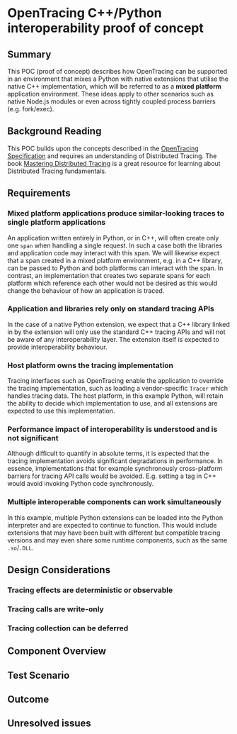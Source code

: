 # OpenTracing C++/Python interoperability proof of concept

## Summary

This POC (proof of concept) describes how OpenTracing can be supported in an environment that mixes a Python with native extensions that utilise the native C++ implementation, which will be referred to as a **mixed platform** application environment. These ideas apply to other scenarios such as native Node.js modules or even across tightly coupled process barriers (e.g. fork/exec).

## Background Reading

This POC builds upon the concepts described in the [OpenTracing Specification](https://opentracing.io/specification/) and requires an understanding of Distributed Tracing. The book [Mastering Distributed Tracing](https://www.oreilly.com/library/view/mastering-distributed-tracing/9781788628464/) is a great resource for learning about Distributed Tracing fundamentals.

## Requirements

### Mixed platform applications produce similar-looking traces to single platform applications

An application written entirely in Python, or in C++, will often create only one `span` when handling a single request. In such a case both the libraries and application code may interact with this span. We will likewise expect that a span created in a mixed platform environment, e.g. in a C++ library, can be passed to Python and both platforms can interact with the span. In contrast, an implementation that creates two separate spans for each platform which reference each other would not be desired as this would change the behaviour of how an application is traced.

### Application and libraries rely only on standard tracing APIs

In the case of a native Python extension, we expect that a C++ library linked in by the extension will only use the standard C++ tracing APIs and will not be aware of any interoperability layer. The extension itself is expected to provide interoperability behaviour.

### Host platform owns the tracing implementation

Tracing interfaces such as OpenTracing enable the application to override the tracing implementation, such as loading a vendor-specific `Tracer` which handles tracing data. The host platform, in this example Python, will retain the ability to decide which implementation to use, and all extensions are expected to use this implementation.

### Performance impact of interoperability is understood and is not significant

Although difficult to quantify in absolute terms, it is expected that the tracing implementation avoids significant degradations in performance. In essence, implementations that for example synchronously cross-platform barriers for tracing API calls would be avoided. E.g. setting a tag in C++ would avoid invoking Python code synchronously.

### Multiple interoperable components can work simultaneously

In this example, multiple Python extensions can be loaded into the Python interpreter and are expected to continue to function. This would include extensions that may have been built with different but compatible tracing versions and may even share some runtime components, such as the same `.so`/`.DLL`.

## Design Considerations

### Tracing effects are deterministic or observable

### Tracing calls are write-only

### Tracing collection can be deferred

## Component Overview

## Test Scenario

## Outcome

## Unresolved issues

